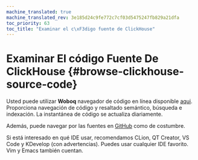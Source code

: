 ```yaml
---
machine_translated: true
machine_translated_rev: 3e185d24c9fe772c7cf03d5475247fb829a21dfa
toc_priority: 63
toc_title: "Examinar el c\xF3digo fuente de ClickHouse"
---
```


# Examinar El código Fuente De ClickHouse {#browse-clickhouse-source-code}

Usted puede utilizar **Woboq** navegador de código en línea disponible [aqui](https://clickhouse.tech/codebrowser/html_report///ClickHouse/src/index.html). Proporciona navegación de código y resaltado semántico, búsqueda e indexación. La instantánea de código se actualiza diariamente.

Además, puede navegar por las fuentes en [GitHub](https://github.com/ClickHouse/ClickHouse) como de costumbre.

Si está interesado en qué IDE usar, recomendamos CLion, QT Creator, VS Code y KDevelop (con advertencias). Puedes usar cualquier IDE favorito. Vim y Emacs también cuentan.
